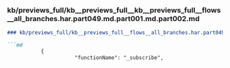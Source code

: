 ### kb/previews_full/kb__previews_full__kb__previews_full__flows__all_branches.har.part049.md.part001.md.part002.md

```md
### kb/previews_full/kb__previews_full__flows__all_branches.har.part049.md.part001.md (part 002)

```md
           {
                      "functionName": "_subscribe",
         
```

```

```
